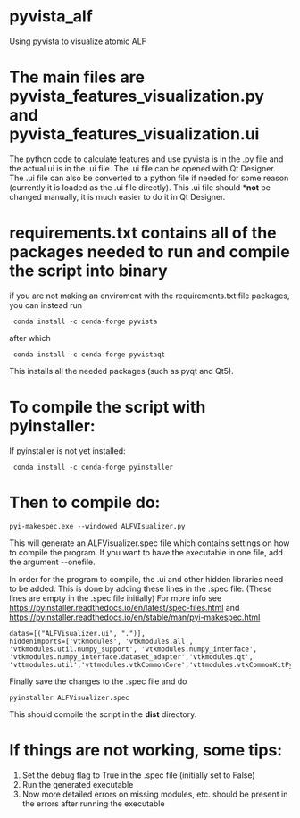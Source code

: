 # pyvista_alf
Using pyvista to visualize atomic ALF
# The main files are pyvista_features_visualization.py and pyvista_features_visualization.ui
The python code to calculate features and use pyvista is in the .py file and the actual ui is in the .ui file. The .ui file can be opened with Qt Designer.
The .ui file can also be converted to a python file if needed for some reason (currently it is loaded as the .ui file directly). This .ui file should ***not** be
changed manually, it is much easier to do it in Qt Designer.

# requirements.txt contains all of the packages needed to run and compile the script into binary

if you are not making an enviroment with the requirements.txt file packages, you can instead run

```
 conda install -c conda-forge pyvista 
```

after which

```
 conda install -c conda-forge pyvistaqt 
```

This installs all the needed packages (such as pyqt and Qt5).


# To compile the script with pyinstaller:

If pyinstaller is not yet installed:

```
 conda install -c conda-forge pyinstaller 
 ```

# Then to compile do:

 ```
pyi-makespec.exe --windowed ALFVIsualizer.py
 ```
 This will generate an ALFVisualizer.spec file which contains settings on how to compile the program. If you want to have the executable in one file,
 add the argument --onefile.

 In order for the program to compile, the .ui and other hidden libraries need to be added. This is done by
 adding these lines in the .spec file. (These lines are empty in the .spec file initially)
 For more info see https://pyinstaller.readthedocs.io/en/latest/spec-files.html
 and https://pyinstaller.readthedocs.io/en/stable/man/pyi-makespec.html

```
datas=[("ALFVisualizer.ui", ".")],
hiddenimports=['vtkmodules', 'vtkmodules.all', 'vtkmodules.util.numpy_support', 'vtkmodules.numpy_interface', 'vtkmodules.numpy_interface.dataset_adapter','vtkmodules.qt', 'vttmodules.util','vttmodules.vtkCommonCore','vttmodules.vtkCommonKitPython','vtkmodules.qt.QVTKRenderWindowInteractor'],
```

Finally save the changes to the .spec file and do

```
pyinstaller ALFVisualizer.spec
```

This should compile the script in the **dist** directory.

# If things are not working, some tips:

1. Set the debug flag to True in the .spec file (initially set to False)
2. Run the generated executable
3. Now more detailed errors on missing modules, etc. should be present in the errors after running the executable

